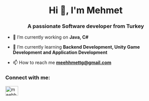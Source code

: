 <h1 align="center">Hi 👋, I'm Mehmet</h1>
<h3 align="center">A passionate Software developer from Turkey</h3>

- 🔭 I’m currently working on **Java, C#**

- 🌱 I’m currently learning **Backend Development, Unity Game Development and Application Development**

- 📫 How to reach me **meehhmettg@gmail.com**

<h3 align="left">Connect with me:</h3>
<p align="left">
<a href="https://instagram.com/meehhmett" target="blank"><img align="center" src="https://raw.githubusercontent.com/rahuldkjain/github-profile-readme-generator/master/src/images/icons/Social/instagram.svg" alt="meehhmett" height="30" width="40" /></a>
</p>
